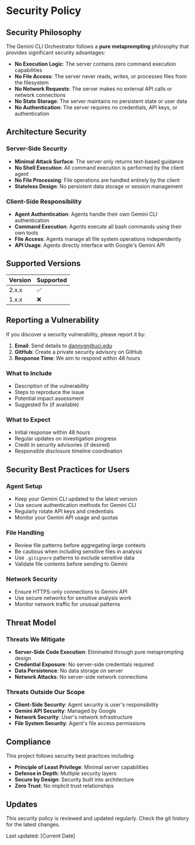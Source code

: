 # Security Policy

## Security Philosophy

The Gemini CLI Orchestrator follows a **pure metaprompting** philosophy that provides significant security advantages:

- **No Execution Logic**: The server contains zero command execution capabilities
- **No File Access**: The server never reads, writes, or processes files from the filesystem
- **No Network Requests**: The server makes no external API calls or network connections
- **No State Storage**: The server maintains no persistent state or user data
- **No Authentication**: The server requires no credentials, API keys, or authentication

## Architecture Security

### Server-Side Security
- **Minimal Attack Surface**: The server only returns text-based guidance
- **No Shell Execution**: All command execution is performed by the client agent
- **No File Processing**: File operations are handled entirely by the client
- **Stateless Design**: No persistent data storage or session management

### Client-Side Responsibility
- **Agent Authentication**: Agents handle their own Gemini CLI authentication
- **Command Execution**: Agents execute all bash commands using their own tools
- **File Access**: Agents manage all file system operations independently
- **API Usage**: Agents directly interface with Google's Gemini API

## Supported Versions

| Version | Supported          |
| ------- | ------------------ |
| 2.x.x   | :white_check_mark: |
| 1.x.x   | :x:                |

## Reporting a Vulnerability

If you discover a security vulnerability, please report it by:

1. **Email**: Send details to dannygn@uci.edu
2. **GitHub**: Create a private security advisory on GitHub
3. **Response Time**: We aim to respond within 48 hours

### What to Include

- Description of the vulnerability
- Steps to reproduce the issue
- Potential impact assessment
- Suggested fix (if available)

### What to Expect

- Initial response within 48 hours
- Regular updates on investigation progress
- Credit in security advisories (if desired)
- Responsible disclosure timeline coordination

## Security Best Practices for Users

### Agent Setup
- Keep your Gemini CLI updated to the latest version
- Use secure authentication methods for Gemini CLI
- Regularly rotate API keys and credentials
- Monitor your Gemini API usage and quotas

### File Handling
- Review file patterns before aggregating large contexts
- Be cautious when including sensitive files in analysis
- Use `.gitignore` patterns to exclude sensitive data
- Validate file contents before sending to Gemini

### Network Security
- Ensure HTTPS-only connections to Gemini API
- Use secure networks for sensitive analysis work
- Monitor network traffic for unusual patterns

## Threat Model

### Threats We Mitigate
- **Server-Side Code Execution**: Eliminated through pure metaprompting design
- **Credential Exposure**: No server-side credentials required
- **Data Persistence**: No data storage on server
- **Network Attacks**: No server-side network connections

### Threats Outside Our Scope
- **Client-Side Security**: Agent security is user's responsibility
- **Gemini API Security**: Managed by Google
- **Network Security**: User's network infrastructure
- **File System Security**: Agent's file access permissions

## Compliance

This project follows security best practices including:
- **Principle of Least Privilege**: Minimal server capabilities
- **Defense in Depth**: Multiple security layers
- **Secure by Design**: Security built into architecture
- **Zero Trust**: No implicit trust relationships

## Updates

This security policy is reviewed and updated regularly. Check the git history for the latest changes.

Last updated: [Current Date]